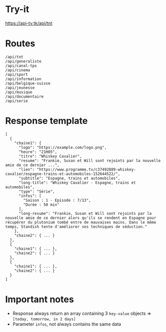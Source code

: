 # Try-it

https://api-tv.tk/api/tnt

# Routes

```
/api/tnt
/api/generaliste
/api/canal-tps
/api/cinema
/api/sport
/api/information
/api/belgique-suisse
/api/jeunesse
/api/musique
/api/documentaire
/api/serie
```

# Response template

```
[
  {
    "chaine1": {
      "logo": "https://example.com/logo.png",
      "heure": "21H05",
      "titre": "Whiskey Cavalier",
      "resume": "Frankie, Susan et Will sont rejoints par la nouvelle amie de ce dernier ...",
      "lien": "https://www.programme.tv/c37492889-whiskey-cavalier/espagne-trains-et-automobiles-152644522/",
      "subtitle": "Espagne, trains et automobiles",
      "long-title": "Whiskey Cavalier - Espagne, trains et automobiles",
      "type": "Série",
      "infos": [
        "Saison : 1 - Episode : 7/13",
        "Durée : 50 min"
      ],
      "long-resume": "Frankie, Susan et Will sont rejoints par la nouvelle amie de ce dernier alors qu'ils se rendent en Espagne pour récupérer du plutonium tombé entre de mauvaises mains. Dans le même temps, Standish tente d'améliorer ses techniques de séduction."
    },
    "chaine2": { ... }
  },
  {
    "chaine1": { ... },
    "chaine2": { ... }
  },
  {
    "chaine1": { ... },
    "chaine2": { ... }
  }
]
```

# Important notes

- Response always return an array containing 3 `key-value` objects => `[today, tomorrow, in 2 days]`
- Parameter `infos`, not always contains the same data

